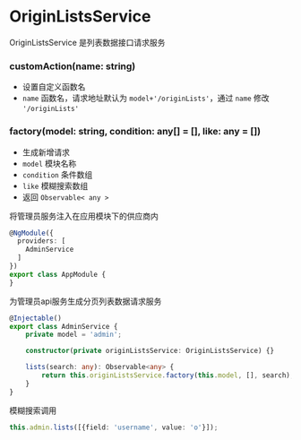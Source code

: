 # OriginListsService

OriginListsService 是列表数据接口请求服务

### customAction(name: string)

- 设置自定义函数名
- `name` 函数名，请求地址默认为 `model+'/originLists'`，通过 `name` 修改 `'/originLists'`

### factory(model: string, condition: any[] = [], like: any = [])

- 生成新增请求
- `model` 模块名称
- `condition` 条件数组
- `like` 模糊搜索数组
- 返回 `Observable< any >`

将管理员服务注入在应用模块下的供应商内

```typescript
@NgModule({
  providers: [
    AdminService
  ]
})
export class AppModule {
}
```

为管理员api服务生成分页列表数据请求服务

```typescript
@Injectable()
export class AdminService {
    private model = 'admin';

    constructor(private originListsService: OriginListsService) {}

    lists(search: any): Observable<any> {
        return this.originListsService.factory(this.model, [], search);
    }
}
```

模糊搜索调用

```typescript
this.admin.lists([{field: 'username', value: 'o'}]);
```